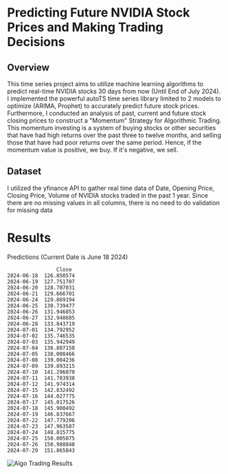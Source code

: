 # Predicting Future NVIDIA Stock Prices and Making Trading Decisions
## Overview
This time series project aims to utilize machine learning algorithms to predict real-time NVIDIA stocks 30 days from now (Until End of July 2024). I implemented the powerful autoTS time series library limited to 2 models to optimize (ARIMA, Prophet) to accurately predict future stock prices. Furthermore, I conducted an analysis of past, current and future stock closing prices to construct a "Momentum" Strategy for Algorithmic Trading. This momentum investing is a system of buying stocks or other securities that have had high returns over the past three to twelve months, and selling those that have had poor returns over the same period. Hence, if the momentum value is positive, we buy. If it's negative, we sell.
## Dataset
I utilized the yfinance API to gather real time data of Date, Opening Price, Closing Price, Volume of NVIDIA stocks traded in the past 1 year. Since there are no missing values in all columns, there is no need to do validation for missing data
# Results
Predictions (Current Date is June 18 2024)
```
                Close
2024-06-18  126.850574
2024-06-19  127.751707
2024-06-20  128.707031
2024-06-21  129.666701
2024-06-24  129.869194
2024-06-25  130.739477
2024-06-26  131.946853
2024-06-27  132.948685
2024-06-28  133.843719
2024-07-01  134.792952
2024-07-02  135.746535
2024-07-03  135.942949
2024-07-04  136.807158
2024-07-05  138.008466
2024-07-08  139.004236
2024-07-09  139.893215
2024-07-10  141.296070
2024-07-11  141.783938
2024-07-12  141.974314
2024-07-15  142.832492
2024-07-16  144.027775
2024-07-17  145.017526
2024-07-18  145.900492
2024-07-19  146.837667
2024-07-22  147.779206
2024-07-23  147.963587
2024-07-24  148.815775
2024-07-25  150.005075
2024-07-26  150.988848
2024-07-29  151.865843
```
![Algo Trading Results](https://drive.google.com/file/d/1em0aqXWLskhD6ApXJcrpgDpvkPBDgzim/view?usp=sharing)
